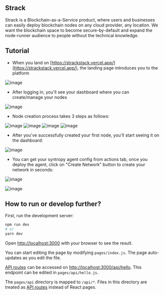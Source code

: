 ## Strack
Strack is a Blockchain-as-a-Service product, where users and businesses can easily deploy blockchain nodes on any cloud provider, any location. We want the blockchain space to become secure-by-default and expand the node-runner audience to people without the technical knowledge.


## Tutorial

- When you land on [https://strackstack.vercel.app/](https://strackstack.vercel.app/), the landing page introduces you to the platform

![image](https://user-images.githubusercontent.com/22184427/122772806-5e744300-d2c5-11eb-9c45-96a7e045930a.png)


- After logging in, you'll see your dashboard where you can create/manage your nodes

![image](https://user-images.githubusercontent.com/22184427/122772942-84014c80-d2c5-11eb-8b18-b7be47a44c13.png)


- Node creation process takes 3 steps as follows:

![image](https://user-images.githubusercontent.com/22184427/122773641-23beda80-d2c6-11eb-8ada-492eb5cfcac8.png)
![image](https://user-images.githubusercontent.com/22184427/122773677-2ae5e880-d2c6-11eb-8b4b-aa221d7d5d9c.png)
![image](https://user-images.githubusercontent.com/22184427/122773704-320cf680-d2c6-11eb-8078-a920462515c0.png)
![image](https://user-images.githubusercontent.com/22184427/122773732-36d1aa80-d2c6-11eb-9a64-15c31f85551b.png)


- After you've successfully created your first node, you'll start seeing it on the dashboard:

![image](https://user-images.githubusercontent.com/22184427/122773207-c4f96100-d2c5-11eb-83a3-f1c1192ad261.png)


- You can get your syntropy agent config from actions tab, once you deploy the agent, click on "Create Network" button to create your network in seconds:

![image](https://user-images.githubusercontent.com/22184427/122774034-7bf5dc80-d2c6-11eb-86ac-3a60cc562dda.png)

![image](https://user-images.githubusercontent.com/22184427/122774493-da22bf80-d2c6-11eb-80bf-a6ca330f269f.png)


## How to run or develop further?

First, run the development server:

```bash
npm run dev
# or
yarn dev
```

Open [http://localhost:3000](http://localhost:3000) with your browser to see the result.

You can start editing the page by modifying `pages/index.js`. The page auto-updates as you edit the file.

[API routes](https://nextjs.org/docs/api-routes/introduction) can be accessed on [http://localhost:3000/api/hello](http://localhost:3000/api/hello). This endpoint can be edited in `pages/api/hello.js`.

The `pages/api` directory is mapped to `/api/*`. Files in this directory are treated as [API routes](https://nextjs.org/docs/api-routes/introduction) instead of React pages.
